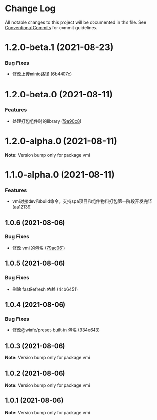 # Change Log

All notable changes to this project will be documented in this file.
See [Conventional Commits](https://conventionalcommits.org) for commit guidelines.

# 1.2.0-beta.1 (2021-08-23)


### Bug Fixes

* 修改上传minio路径 ([6b4407c](https://github.com/cool-fe/vmi/commit/6b4407c264dee7fe0d2838184c1c4b3ff8da9356))





# 1.2.0-beta.0 (2021-08-11)


### Features

* 处理打包组件时的library ([f9a90c8](https://github.com/cool-fe/vmi/commit/f9a90c8651f24b9ac36afda24404b07d31273f8f))





# 1.2.0-alpha.0 (2021-08-11)

**Note:** Version bump only for package vmi





# 1.1.0-alpha.0 (2021-08-11)


### Features

* vmi对接dev和build命令，支持spa项目和组件物料打包第一阶段开发完毕 ([aa12139](https://github.com/umijs/umi/commit/aa12139a28d7bdc1aa5eaecedeaa248e589a1fab))





## 1.0.6 (2021-08-06)

### Bug Fixes

- 修改 vmi 的包名 ([79ac061](https://github.com/umijs/umi/commit/79ac061f061220089a9adf6efbe48509572c62d7))

## 1.0.5 (2021-08-06)

### Bug Fixes

- 删除 fastRefresh 依赖 ([44b6451](https://github.com/umijs/umi/commit/44b6451ef393060c357c41d907f1539decbd71de))

## 1.0.4 (2021-08-06)

### Bug Fixes

- 修改@winfe/preset-built-in 包名 ([934e643](https://github.com/umijs/umi/commit/934e643612452f198fa4d78ef2929250ac93ae5e))

## 1.0.3 (2021-08-06)

**Note:** Version bump only for package vmi

## 1.0.2 (2021-08-06)

**Note:** Version bump only for package vmi

## 1.0.1 (2021-08-06)

**Note:** Version bump only for package vmi
